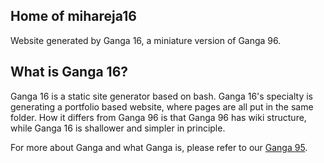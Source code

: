 ## Home of mihareja16

Website generated by Ganga 16, a miniature version of Ganga 96.

## What is Ganga 16?

Ganga 16 is a static site generator based on bash. Ganga 16's specialty is generating a portfolio based website, where pages are all put in the same folder. How it differs from Ganga 96 is that Ganga 96 has wiki structure, while Ganga 16 is shallower and simpler in principle.

For more about Ganga and what Ganga is, please refer to our [Ganga 95](https://docs.google.com/document/d/1xM4mMDjjdwk9sHxxSvOF8BEvieb6F4EXvRq8QEG4Fcw/edit?tab=t.0#heading=h.iztfrtvhfajr
).

